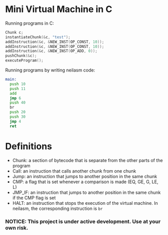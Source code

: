 # Mini Virtual Machine in C


Running programs in C:

```c
Chunk c;
instantiateChunk(&c, "test");
addInstruction(&c, &NEW_INST(OP_CONST, 10));
addInstruction(&c, &NEW_INST(OP_CONST, 10));
addInstruction(&c, &NEW_INST(OP_ADD, 0));
pushChunk(&c);
executeProgram();
```
Running programs by writing neilasm code:
```asm
main:
  push 10
  push 11
  add
  jmp 6
  push 40
  br
  push 20
  push 30
  jmp 4
  ret
```


# Definitions
 - Chunk: a section of bytecode that is separate from the other parts of the program
 - Call: an instruction that calls another chunk from one chunk
 - Jump: an instruction that jumps to another position in the same chunk
 - CMP: a flag that is set whenever a comparison is made (EQ, GE, G, LE, L)
 - JMP_IF: an instruction that jumps to another position in the same chunk if the CMP flag is set
 - HALT: an instruction that stops the execution of the virtual machine. In neilasm, the corresponding instruction is `br`

### NOTICE: This project is under active development. Use at your own risk.
